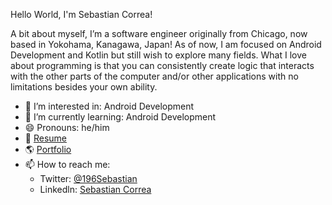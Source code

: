 Hello World, I'm Sebastian Correa!

A bit about myself, I’m a software engineer originally from Chicago, now based in Yokohama, Kanagawa, Japan! 
As of now, I am focused on Android Development and Kotlin but still wish to explore many fields. 
What I love about programming is that you can consistently create logic that interacts with the 
other parts of the computer and/or other applications with no limitations besides your own ability. 

- 👀 I’m interested in: Android Development
- 🌱 I’m currently learning: Android Development
- 😄 Pronouns: he/him
- 📝 [Resume](https://docs.google.com/document/d/18HKbGytyV5RKoMf6APqIryK6sM86nv54nq1Q-DZoyd4/edit?usp=sharing)
- 🌎 [Portfolio](https://sebastiancorrea.netlify.app/)
- 📫 How to reach me:
  * Twitter: [@196Sebastian](https://twitter.com/196Sebastian)
  * Linkedln: [Sebastian Correa](https://www.linkedin.com/in/sebastian-correa-b6858b177/)
